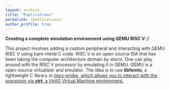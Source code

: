 ```yaml
---
layout: archive
title: "Publications"
permalink: /publications/
author_profile: true
---
```


**Creating a complete simulation environment using QEMU RISC V** //

This project involves adding a custom peripheral and interacting with QEMU RISC V using bare-metal C code. RISC V is an open-source ISA that has been taking the computer architecture domain by storm. One can play around with the RISC V processor by emulating it in QEMU. QEMU is a open-source virtualizer and emulator. The idea is to use **libfemto**, a lightweight C library in <u><a href="https://github.com/axel-h/riscv-probe">riscv-probe</a>, which allows you to interact with the processor via **virt**, a VirtIO Virtual Machine environment. 

